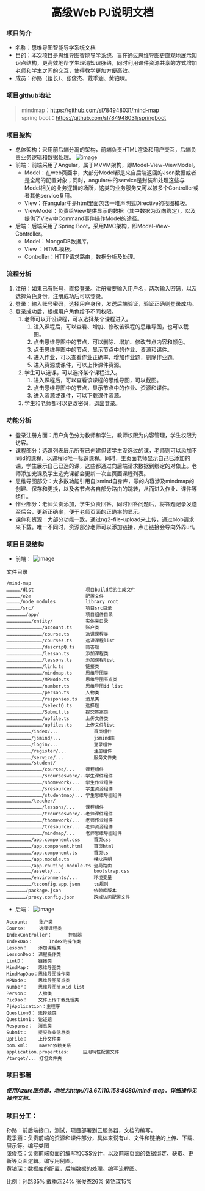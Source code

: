 # <center>高级Web PJ说明文档</center>

### 项目简介
- 名称：思维导图智能导学系统文档
- 目的：本次项目是思维导图智能导学系统，旨在通过思维导图更直观地展示知识点结构，更高效地帮学生理清知识脉络，同时利用课件资源共享的方式增加老师和学生之间的交互，使得教学更加方便高效。
- 成员：孙路（组长）、张俊杰、戴季涵、黄铂琛。

### 项目github地址
> mindmap：https://github.com/sl784948031/mind-map<br>
spring boot：https://github.com/sl784948031/springboot
### 项目架构
- 总体架构：采用前后端分离的架构，前端负责HTML渲染和用户交互，后端负责业务逻辑和数据处理。
![image](https://note.youdao.com/yws/api/personal/file/WEBbbc65322bc1752a5024bdf6b2f694fdc?method=download&shareKey=8e9433c3b941837457e03145faf741fb)
- 前端：前端采用了Angular，属于MVVM架构，即Model-View-ViewModel。
    - Model：在web页面中，大部分Model都是来自后端返回的Json数据或者是全局的配置对象；同时，angular中的service是封装和处理这些与Model相关的业务逻辑的场所，这类的业务服务又可以被多个Controller或者其他service复用。
    - View：在angular中是html里面包含一堆声明式Directive的视图模板。
    - ViewModel：负责给View提供显示的数据（其中数据为双向绑定），以及提供了View中Command事件操作Model的途径。
- 后端：后端采用了Spring Boot，采用MVC架构，即Model-View-Controller。
    - Model：MongoDB数据库。
    - View ：HTML模板。
    - Controller：HTTP请求路由，数据分析及处理。
    
### 流程分析
1. 	注册：如果已有账号，直接登录。注册需要输入用户名，两次输入密码，以及选择角色身份。注册成功后可以登录。
2. 	登录：输入账号密码，选择用户身份，发送后端验证，验证正确则登录成功。
3. 	登录成功后，根据用户角色给予不同权限。
    1. 老师可以开设课程，可以选择某个课程进入。 
        1. 进入课程后，可以查看、增加、修改该课程的思维导图，也可以截图。
        2. 点击思维导图中的节点，可以删除、增加、修改节点内容和颜色。
        3. 点击思维导图中的节点，显示节点中的作业、资源和课件。
        4. 进入作业，可以查看作业正确率，增加作业题，删除作业题。
        5. 进入资源或课件，可以上传课件资源。
    2. 学生可以选课，可以选择某个课程进入。
        1. 进入课程后，可以查看该课程的思维导图，可以截图。
        2. 点击思维导图中的节点，显示节点中的作业、资源和课件。
        3. 进入资源或课件，可以下载课件资源。
    3. 学生和老师都可以更改密码，退出登录。

### 功能分析
- 登录注册方面：用户角色分为教师和学生。教师权限为内容管理，学生权限为访客。
- 课程部分：选课列表展示所有已创建但该学生没选过的课，老师则可以添加不同id的课程，以课程id唯一标识课程。同时，主页面老师显示自己已添加的课，学生展示自己已选的课，这些都通过向后端请求数据到绑定的对象上。老师添加完课及学生选完课都会更新一次主页面课程列表。
- 思维导图部分：大多数功能引用自jsmind自身库，写的内容涉及mindmap的创建、保存和更换，以及各节点各自部分路由的跳转，从而进入作业、课件等组件。
- 作业部分：老师负责添加，学生负责回答，同时回答问题后，将答题记录发送至后台，更新正确率，便于老师页面的正确率的显示。
- 课件和资源：大部分功能一致，通过ng2-file-upload来上传，通过blob请求来下载。唯一不同时，资源部分老师可以添加链接，点击链接会导向外界url。

### 项目目录结构
- 前端：
![image](https://note.youdao.com/yws/public/resource/dfbf18444305117555aed9afd8b0e3e4/xmlnote/6429F304F8CD474081BCA30336C0C43A/2571)

文件目录
```
/mind-map
……………/dist                   项目build后的生成文件
……………/e2e                    配置文件
……………/node_modules           library root
……………/src/                   项目src目录
…………………/app/                 项目组件目录
………………………/entity/            实体类目录
…………………………………/account.ts     账户类
…………………………………/course.ts      选课课程类
…………………………………/courses.ts     选课课程list
…………………………………/descripQ.ts    简答题
…………………………………/lesson.ts      添加课程类
…………………………………/lessons.ts     添加课程list
…………………………………/link.ts        链接类
…………………………………/mindmap.ts     思维导图类
…………………………………/MPNode.ts      思维导图节点类
…………………………………/number.ts      思维导图id list
…………………………………/person.ts      人物类
…………………………………/responses.ts   消息类
…………………………………/selectQ.ts     选择题
…………………………………/Submit.ts      提交答案类
…………………………………/upfile.ts      上传文件类
…………………………………/upfiles.ts     上传文件list
………………………/index/...             首页组件
………………………/jsmind/...            jsmind库
………………………/login/...             登录组件
………………………/register/...          注册组件
………………………/service/...           服务文件夹
………………………/student/
…………………………………/courses/...    课程组件
…………………………………/scoursesware/..学生课件组件
…………………………………/shomework/...  学生作业组件
…………………………………/sresource/...  学生资源组件
…………………………………/studentmap/... 学生思维导图组件
………………………/teacher/
…………………………………/lessons/...    课程组件
…………………………………/tcoursesware/..老师课件组件
…………………………………/thomework/...  老师作业组件
…………………………………/tresource/...  老师资源组件
…………………………………/mindmap/...    老师思维导图组件
………………………/app.component.css     首页css
………………………/app.component.html    首页html
………………………/app.component.ts      首页ts
………………………/app.module.ts         模块声明
………………………/app-routing.module.ts 全局路由
………………………/assets/...            bootstrap.css
………………………/environments/...      环境变量
………………………/tsconfig.app.json     ts规则
…………………/package.json            依赖库版本
…………………/proxy.config.json       跨域访问配置文件

```

- 后端：
![image](https://note.youdao.com/yws/api/personal/file/WEBff97316278e3f211cd01fcbfc3fdda09?method=download&shareKey=cbfd299c4544e4d640e595a1fd612aad)

```
Account:    账户类
Course:     选课课程类
IndexController：      控制器
IndexDao：      Index的操作类
Lesson：    添加课程类
LessonDao： 课程操作类
LinkD：     链接类
MindMap：   思维导图类
MindMapDao：思维导图操作类
MPNode：    思维导图节点类
Number：    思维导图节点id list
Person：    人物类
PicDao：    文件上传下载处理类
PjApplication：主程序
Question0： 选择题类
Question1： 论述题
Response：  消息类
Submit：    提交作业信息类
UpFile：    上传文件类
pom.xml:    maven依赖关系
application.properties:     应用特性配置文件
/target/... 打包文件夹
```
### 项目部署
##### 使用Azure服务器，地址为http://13.67.110.158:8080/mind-map。详细操作见操作文档。

### 项目分工：
孙路：前后端接口，测试，项目部署到云服务器，文档的编写。<br>
戴季涵：负责前端的资源和课件部分，具体来说有ui、文件和链接的上传、下载、展示等。编写类图
<br>张俊杰：负责前端页面的编写和CSS设计，以及前端页面的数据绑定、获取、更新等页面逻辑。编写用例图。
<br>
黄铂琛：数据库的配置，后端数据的处理。编写流程图。

比例：孙路35%  戴季涵24%  张俊杰26% 黄铂琛15%

